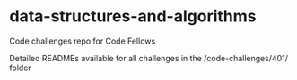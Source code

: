 # data-structures-and-algorithms
Code challenges repo for Code Fellows

Detailed READMEs available for all challenges in the /code-challenges/401/ folder
